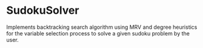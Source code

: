 # SudokuSolver
Implements backtracking search algorithm using MRV and degree heuristics for the variable selection process to solve a given sudoku problem by the user.

